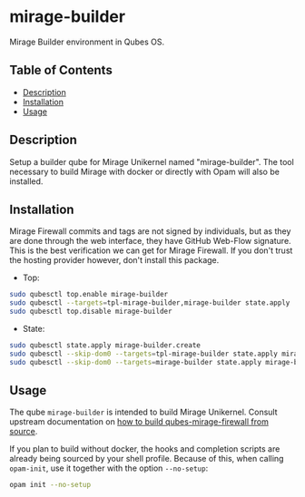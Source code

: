 # mirage-builder

Mirage Builder environment in Qubes OS.

## Table of Contents

*   [Description](#description)
*   [Installation](#installation)
*   [Usage](#usage)

## Description

Setup a builder qube for Mirage Unikernel named "mirage-builder". The tool
necessary to build Mirage with docker or directly with Opam will also be
installed.

## Installation

Mirage Firewall commits and tags are not signed by individuals, but as they
are done through the web interface, they have GitHub Web-Flow signature. This
is the best verification we can get for Mirage Firewall. If you don't trust
the hosting provider however, don't install this package.

*   Top:

```sh
sudo qubesctl top.enable mirage-builder
sudo qubesctl --targets=tpl-mirage-builder,mirage-builder state.apply
sudo qubesctl top.disable mirage-builder
```

*   State:

<!-- pkg:begin:post-install -->

```sh
sudo qubesctl state.apply mirage-builder.create
sudo qubesctl --skip-dom0 --targets=tpl-mirage-builder state.apply mirage-builder.install
sudo qubesctl --skip-dom0 --targets=mirage-builder state.apply mirage-builder.configure
```

<!-- pkg:end:post-install -->

## Usage

The qube `mirage-builder` is intended to build Mirage Unikernel. Consult
upstream documentation on [how to build qubes-mirage-firewall from
source](https://github.com/mirage/qubes-mirage-firewall#build-from-source).

If you plan to build without docker, the hooks and completion scripts are
already being sourced by your shell profile. Because of this, when calling
`opam-init`, use it together with the option `--no-setup`:

```sh
opam init --no-setup
```
